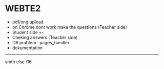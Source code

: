 # WEBTE2
- pdf/ong upload
- on Chrome dont work make the questions (Teaсher side)
- Student side +-
- Cheking answers (Teacher side)
- DB problem : pages_handler
- dokumentation
______________________
smth else
/16